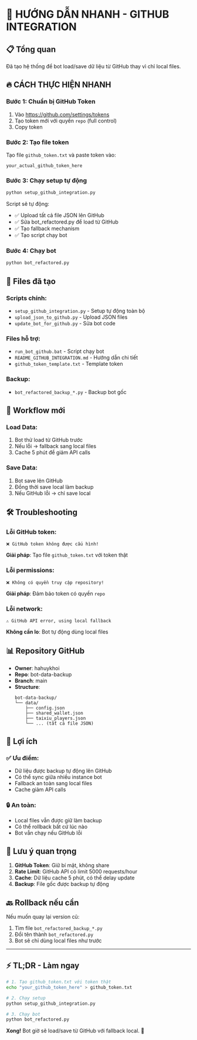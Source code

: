 # 🚀 HƯỚNG DẪN NHANH - GITHUB INTEGRATION

## 📋 Tổng quan
Đã tạo hệ thống để bot load/save dữ liệu từ GitHub thay vì chỉ local files.

## 🔥 CÁCH THỰC HIỆN NHANH

### Bước 1: Chuẩn bị GitHub Token
1. Vào https://github.com/settings/tokens
2. Tạo token mới với quyền `repo` (full control)
3. Copy token

### Bước 2: Tạo file token
Tạo file `github_token.txt` và paste token vào:
```
your_actual_github_token_here
```

### Bước 3: Chạy setup tự động
```bash
python setup_github_integration.py
```

Script sẽ tự động:
- ✅ Upload tất cả file JSON lên GitHub
- ✅ Sửa bot_refactored.py để load từ GitHub
- ✅ Tạo fallback mechanism
- ✅ Tạo script chạy bot

### Bước 4: Chạy bot
```bash
python bot_refactored.py
```

## 📁 Files đã tạo

### Scripts chính:
- `setup_github_integration.py` - Setup tự động toàn bộ
- `upload_json_to_github.py` - Upload JSON files
- `update_bot_for_github.py` - Sửa bot code

### Files hỗ trợ:
- `run_bot_github.bat` - Script chạy bot
- `README_GITHUB_INTEGRATION.md` - Hướng dẫn chi tiết
- `github_token_template.txt` - Template token

### Backup:
- `bot_refactored_backup_*.py` - Backup bot gốc

## 🔄 Workflow mới

### Load Data:
1. Bot thử load từ GitHub trước
2. Nếu lỗi → fallback sang local files
3. Cache 5 phút để giảm API calls

### Save Data:
1. Bot save lên GitHub
2. Đồng thời save local làm backup
3. Nếu GitHub lỗi → chỉ save local

## 🛠️ Troubleshooting

### Lỗi GitHub token:
```
❌ GitHub token không được cấu hình!
```
**Giải pháp**: Tạo file `github_token.txt` với token thật

### Lỗi permissions:
```
❌ Không có quyền truy cập repository!
```
**Giải pháp**: Đảm bảo token có quyền `repo`

### Lỗi network:
```
⚠️ GitHub API error, using local fallback
```
**Không cần lo**: Bot tự động dùng local files

## 📊 Repository GitHub

- **Owner**: hahuykhoi
- **Repo**: bot-data-backup
- **Branch**: main
- **Structure**:
  ```
  bot-data-backup/
  └── data/
      ├── config.json
      ├── shared_wallet.json
      ├── taixiu_players.json
      └── ... (tất cả file JSON)
  ```

## 🎯 Lợi ích

### ✅ Ưu điểm:
- Dữ liệu được backup tự động lên GitHub
- Có thể sync giữa nhiều instance bot
- Fallback an toàn sang local files
- Cache giảm API calls

### 🔒 An toàn:
- Local files vẫn được giữ làm backup
- Có thể rollback bất cứ lúc nào
- Bot vẫn chạy nếu GitHub lỗi

## 🚨 Lưu ý quan trọng

1. **GitHub Token**: Giữ bí mật, không share
2. **Rate Limit**: GitHub API có limit 5000 requests/hour
3. **Cache**: Dữ liệu cache 5 phút, có thể delay update
4. **Backup**: File gốc được backup tự động

## 🔙 Rollback nếu cần

Nếu muốn quay lại version cũ:
1. Tìm file `bot_refactored_backup_*.py`
2. Đổi tên thành `bot_refactored.py`
3. Bot sẽ chỉ dùng local files như trước

---

## ⚡ TL;DR - Làm ngay

```bash
# 1. Tạo github_token.txt với token thật
echo "your_github_token_here" > github_token.txt

# 2. Chạy setup
python setup_github_integration.py

# 3. Chạy bot
python bot_refactored.py
```

**Xong!** Bot giờ sẽ load/save từ GitHub với fallback local. 🎉
